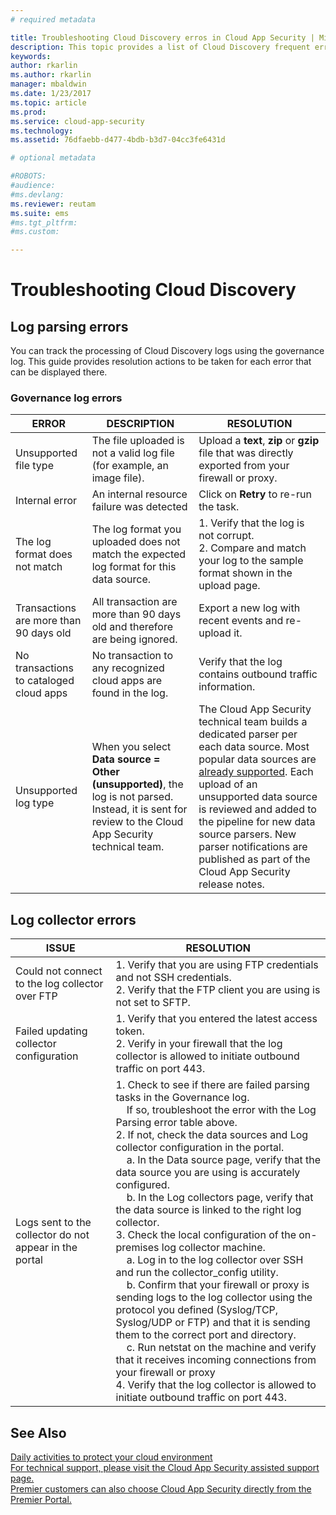 ```yaml
---
# required metadata

title: Troubleshooting Cloud Discovery erros in Cloud App Security | Microsoft Docs
description: This topic provides a list of Cloud Discovery frequent errors and resolution recommendations for each.
keywords:
author: rkarlin
ms.author: rkarlin
manager: mbaldwin
ms.date: 1/23/2017
ms.topic: article
ms.prod:
ms.service: cloud-app-security
ms.technology:
ms.assetid: 76dfaebb-d477-4bdb-b3d7-04cc3fe6431d

# optional metadata

#ROBOTS:
#audience:
#ms.devlang:
ms.reviewer: reutam
ms.suite: ems
#ms.tgt_pltfrm:
#ms.custom:

---
```


# Troubleshooting Cloud Discovery
## Log parsing errors

You can track the processing of Cloud Discovery logs using the governance log. This guide provides resolution actions to be taken for each error that can be displayed there.

### Governance log errors
|ERROR|DESCRIPTION|RESOLUTION|
|----|----|----|
|Unsupported file type|The file uploaded is not a valid log file (for example, an image file).|Upload a **text**, **zip** or **gzip** file that was directly exported from your firewall or proxy.|
|Internal error|An internal resource failure was detected|Click on **Retry** to re-run the task.|
|The log format does not match|The log format you uploaded does not match the expected log format for this data source.|1. Verify that the log is not corrupt. <br /> 2. Compare and match your log to the sample format shown in the upload page.|
|Transactions are more than 90 days old|All transaction are more than 90 days old and therefore are being ignored.|Export a new log with recent events and re-upload it.|
|No transactions to cataloged cloud apps|No transaction to any recognized cloud apps are found in the log.|Verify that the log contains outbound traffic information.|
|Unsupported log type|When you select **Data source = Other (unsupported)**, the log is not parsed. Instead, it is sent for review to the Cloud App Security technical team.|The Cloud App Security technical team builds a dedicated parser per each data source. Most popular data sources are [already supported](set-up-cloud-discovery.md). Each upload of an unsupported data source is reviewed and added to the pipeline for new data source parsers. New parser notifications are published as part of the Cloud App Security release notes.|
## Log collector errors

|ISSUE|RESOLUTION|
|----|----|
|Could not connect to the log collector over FTP|1. Verify that you are using FTP credentials and not SSH credentials. <br />2. Verify that the FTP client you are using is not set to SFTP.|
|Failed updating collector configuration|1. Verify that you entered the latest access token. <br />2. Verify in your firewall that the log collector is allowed to initiate outbound traffic on port 443.|
|Logs sent to the collector do not appear in the portal|1.  Check to see if there are failed parsing tasks in the Governance log.  <br />  &nbsp;&nbsp;&nbsp;&nbsp;If so, troubleshoot the error with the Log Parsing error table above.<br /> 2. If not, check the data sources and Log collector configuration in the portal. <br /> &nbsp;&nbsp;&nbsp;&nbsp;a. In the Data source page, verify that the data source you are using is accurately configured. <br />&nbsp;&nbsp;&nbsp;&nbsp;b. In the Log collectors page, verify that the data source is linked to the right log collector. <br /> 3. Check the local configuration of the on-premises log collector machine.  <br />&nbsp;&nbsp;&nbsp;&nbsp;a. Log in to the log collector over SSH and run the collector_config utility.<br/>&nbsp;&nbsp;&nbsp;&nbsp;b. Confirm that your firewall or proxy is sending logs to the log collector using the protocol you defined (Syslog/TCP, Syslog/UDP or FTP) and that it is sending them to the correct port and directory.<br /> &nbsp;&nbsp;&nbsp;&nbsp;c. Run netstat on the machine and verify that it receives incoming connections from your firewall or proxy <br /> 4.   Verify that the log collector is allowed to initiate outbound traffic on port 443.|

## See Also  
[Daily activities to protect your cloud environment](daily-activities-to-protect-your-cloud-environment.md)   
[For technical support, please visit the Cloud App Security assisted support page.](http://support.microsoft.com/oas/default.aspx?prid=16031)   
[Premier customers can also choose Cloud App Security directly from the Premier Portal.](https://premier.microsoft.com/)  
  
  
